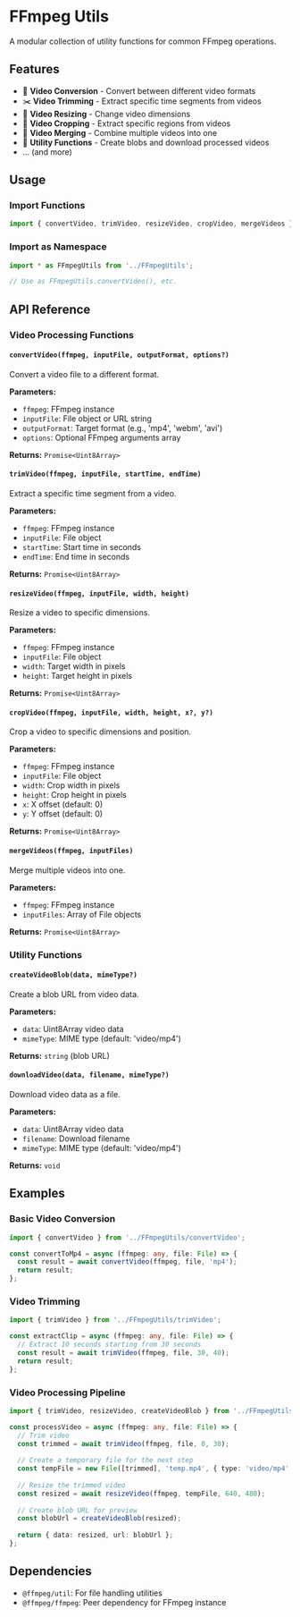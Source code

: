 # FFmpeg Utils

A modular collection of utility functions for common FFmpeg operations.

## Features

- 🎥 **Video Conversion** - Convert between different video formats
- ✂️ **Video Trimming** - Extract specific time segments from videos
- 📐 **Video Resizing** - Change video dimensions
- 🎯 **Video Cropping** - Extract specific regions from videos
- 🔗 **Video Merging** - Combine multiple videos into one
- 💾 **Utility Functions** - Create blobs and download processed videos
- ... (and more)

## Usage

### Import Functions

```typescript
import { convertVideo, trimVideo, resizeVideo, cropVideo, mergeVideos } from '../FFmpegUtils';
```

### Import as Namespace

```typescript
import * as FFmpegUtils from '../FFmpegUtils';

// Use as FFmpegUtils.convertVideo(), etc.
```

## API Reference

### Video Processing Functions

#### `convertVideo(ffmpeg, inputFile, outputFormat, options?)`
Convert a video file to a different format.

**Parameters:**
- `ffmpeg`: FFmpeg instance
- `inputFile`: File object or URL string
- `outputFormat`: Target format (e.g., 'mp4', 'webm', 'avi')
- `options`: Optional FFmpeg arguments array

**Returns:** `Promise<Uint8Array>`

#### `trimVideo(ffmpeg, inputFile, startTime, endTime)`
Extract a specific time segment from a video.

**Parameters:**
- `ffmpeg`: FFmpeg instance
- `inputFile`: File object
- `startTime`: Start time in seconds
- `endTime`: End time in seconds

**Returns:** `Promise<Uint8Array>`

#### `resizeVideo(ffmpeg, inputFile, width, height)`
Resize a video to specific dimensions.

**Parameters:**
- `ffmpeg`: FFmpeg instance
- `inputFile`: File object
- `width`: Target width in pixels
- `height`: Target height in pixels

**Returns:** `Promise<Uint8Array>`

#### `cropVideo(ffmpeg, inputFile, width, height, x?, y?)`
Crop a video to specific dimensions and position.

**Parameters:**
- `ffmpeg`: FFmpeg instance
- `inputFile`: File object
- `width`: Crop width in pixels
- `height`: Crop height in pixels
- `x`: X offset (default: 0)
- `y`: Y offset (default: 0)

**Returns:** `Promise<Uint8Array>`

#### `mergeVideos(ffmpeg, inputFiles)`
Merge multiple videos into one.

**Parameters:**
- `ffmpeg`: FFmpeg instance
- `inputFiles`: Array of File objects

**Returns:** `Promise<Uint8Array>`

### Utility Functions

#### `createVideoBlob(data, mimeType?)`
Create a blob URL from video data.

**Parameters:**
- `data`: Uint8Array video data
- `mimeType`: MIME type (default: 'video/mp4')

**Returns:** `string` (blob URL)

#### `downloadVideo(data, filename, mimeType?)`
Download video data as a file.

**Parameters:**
- `data`: Uint8Array video data
- `filename`: Download filename
- `mimeType`: MIME type (default: 'video/mp4')

**Returns:** `void`

## Examples

### Basic Video Conversion

```typescript
import { convertVideo } from '../FFmpegUtils/convertVideo';

const convertToMp4 = async (ffmpeg: any, file: File) => {
  const result = await convertVideo(ffmpeg, file, 'mp4');
  return result;
};
```

### Video Trimming

```typescript
import { trimVideo } from '../FFmpegUtils/trimVideo';

const extractClip = async (ffmpeg: any, file: File) => {
  // Extract 10 seconds starting from 30 seconds
  const result = await trimVideo(ffmpeg, file, 30, 40);
  return result;
};
```

### Video Processing Pipeline

```typescript
import { trimVideo, resizeVideo, createVideoBlob } from '../FFmpegUtils';

const processVideo = async (ffmpeg: any, file: File) => {
  // Trim video
  const trimmed = await trimVideo(ffmpeg, file, 0, 30);
  
  // Create a temporary file for the next step
  const tempFile = new File([trimmed], 'temp.mp4', { type: 'video/mp4' });
  
  // Resize the trimmed video
  const resized = await resizeVideo(ffmpeg, tempFile, 640, 480);
  
  // Create blob URL for preview
  const blobUrl = createVideoBlob(resized);
  
  return { data: resized, url: blobUrl };
};
```

## Dependencies

- `@ffmpeg/util`: For file handling utilities
- `@ffmpeg/ffmpeg`: Peer dependency for FFmpeg instance